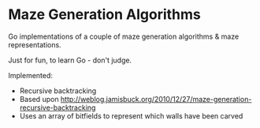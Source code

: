 # Maze Generation Algorithms
Go implementations of a couple of maze generation algorithms & maze representations.

Just for fun, to learn Go - don't judge.

Implemented:
 - Recursive backtracking
  - Based upon http://weblog.jamisbuck.org/2010/12/27/maze-generation-recursive-backtracking
  - Uses an array of bitfields to represent which walls have been carved
